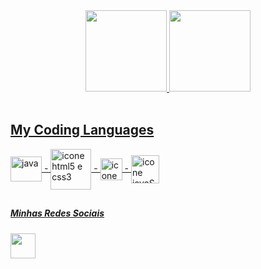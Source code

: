<div align="center">
  <a href="https://github.com/Emanoel-Ferreira-LS">
  <img height="130em" src="https://github-readme-stats.vercel.app/api?username=Emanoel-Ferreira-LS&show_icons=true&theme=merko&include_all_commits=true&count_private=true"/>
  <img height="130em" src="https://github-readme-stats.vercel.app/api/top-langs/?username=Emanoel-Ferreira-LS&layout=compact&langs_count=7&theme=merko"/>
</div>  
  <div style="display: inline_block"><br>
    <h2>My Coding Languages</h2>
  <img align="center" alt="java" height="40" width="50"src="https://cdn-icons-png.flaticon.com/512/226/226777.png"/>
       -
  <img align="center" src="https://upload.wikimedia.org/wikipedia/commons/thumb/1/10/CSS3_and_HTML5_logos_and_wordmarks.svg/791px-CSS3_and_HTML5_logos_and_wordmarks.svg.png" alt="icone html5 e css3" heigth="33" width="65">
    -
   <img align="center" src="https://cdn-icons-png.flaticon.com/512/5968/5968292.png" alt="icone javaScript" heigth="17" width="35">
    -
   <img align="center" src="https://seeklogo.com/images/E/electron-software-logo-C231A437EA-seeklogo.com.png" alt="icone javaScript" heigth="45" width="45">
</div>
 
  ##
 
  <div>
    <h5>Minhas Redes Sociais</h5>
  <a href="https://www.instagram.com/emanoelfls.dev/" target="_blank"><img src="https://imagepng.org/wp-content/uploads/2017/08/instagram-icone-icon-1.png" target="_blank" width="40"></a>      
  </div>
